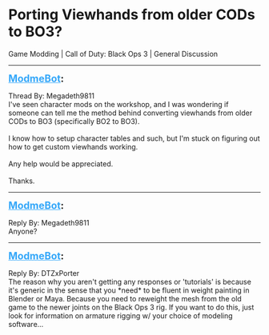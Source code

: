 # Porting Viewhands from older CODs to BO3?
Game Modding | Call of Duty: Black Ops 3 | General Discussion

---
<strong style="font-size: 1.4em;"><span style="text-decoration: underline;text-decoration-color: #34a7f9;"><span style="color:#34a7f9;">ModmeBot</span></span>:</strong>

<p>Thread By: Megadeth9811<br />I&#39;ve seen character mods on the workshop, and I was wondering if someone can tell me the method behind converting viewhands from older CODs to BO3 (specifically BO2 to BO3). <br /><br />I know how to setup character tables and such, but I&#39;m stuck on figuring out how to get custom viewhands working.<br /><br />Any help would be appreciated.<br /><br />Thanks.</p>

---
<strong style="font-size: 1.4em;"><span style="text-decoration: underline;text-decoration-color: #34a7f9;"><span style="color:#34a7f9;">ModmeBot</span></span>:</strong>

<p>Reply By: Megadeth9811<br />Anyone?</p>

---
<strong style="font-size: 1.4em;"><span style="text-decoration: underline;text-decoration-color: #34a7f9;"><span style="color:#34a7f9;">ModmeBot</span></span>:</strong>

<p>Reply By: DTZxPorter<br />The reason why you aren&#39;t getting any responses or &#39;tutorials&#39; is because it&#39;s generic in the sense that you *need* to be fluent in weight painting in Blender or Maya. Because you need to reweight the mesh from the old game to the newer joints on the Black Ops 3 rig. If you want to do this, just look for information on armature rigging w/ your choice of modeling software...</p>
